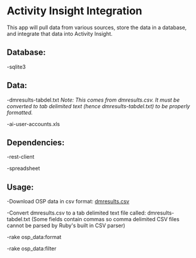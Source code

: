 # Activity Insight Integration

This app will pull data from various sources, store the data in a database, and integrate that data into Activity Insight.

## Database:

  -sqlite3

## Data:

  -dmresults-tabdel.txt    *Note: This comes from dmresults.csv.  It must be converted to tab delimited text (hence dmresults-tabdel.txt) to be properly formatted.* 

  -ai-user-accounts.xls

## Dependencies:

  -rest-client

  -spreadsheet

## Usage:

  -Download OSP data in csv format: [dmresults.csv](https://service.sims.psu.edu/digitalmeasures/dmresults.csv)

  -Convert dmresults.csv to a tab delimited text file called: dmresults-tabdel.txt (Some fields contain commas so comma delimited CSV files cannot be parsed by Ruby's built in CSV parser)

  -rake osp_data:format

  -rake osp_data:filter
